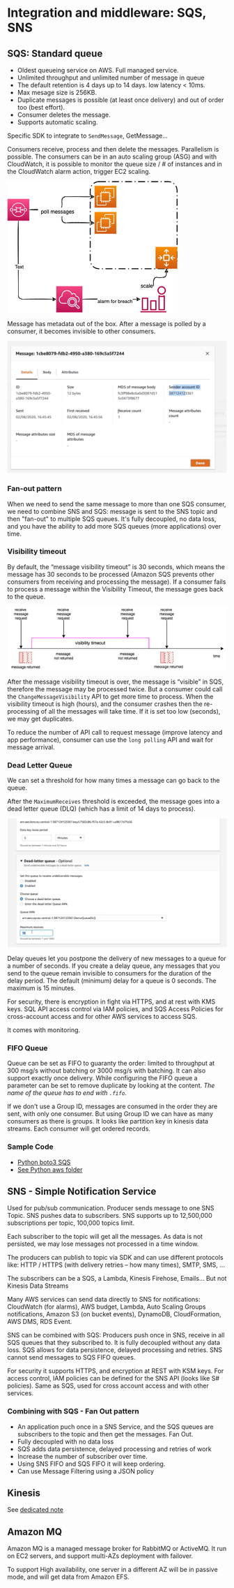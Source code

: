 # Integration and middleware: SQS, SNS

## SQS: Standard queue

* Oldest queueing service on AWS. Full managed service. 
* Unlimited throughput and unlimited number of message in queue
* The default retention is 4 days up to 14 days. low latency < 10ms. 
* Max mesage size is 256KB. 
* Duplicate messages is possible (at least once delivery) and out of order too (best effort). 
* Consumer deletes the message. 
* Supports automatic scaling.

Specific SDK to integrate to `SendMessage`, GetMessage...

Consumers receive, process and then delete the messages. Parallelism is possible. The consumers can be in an auto scaling group (ASG) and with CloudWatch, it is possible to monitor the queue size / # of instances and in the CloudWatch alarm action, trigger EC2 scaling. 

![](./images/SQS-ASG.png)

Message has metadata out of the box. After a message is polled by a consumer, it becomes invisible to other consumers. 

 ![Metadata](./images/sqs-msg.png)

### Fan-out pattern

When we need to send the same message to more than one SQS consumer, we need to combine SNS and SQS: message is sent to the SNS topic and then "fan-out" to multiple SQS queues. It's fully decoupled, no data loss, and you have the ability to add more SQS queues (more applications) over time.

### Visibility timeout

By default, the “message visibility timeout” is 30 seconds, which means the message has 30 seconds to be processed (Amazon SQS prevents other consumers from receiving and processing the message). If a consumer fails to process a message within the Visibility Timeout, the message goes back to the queue.

![](./images/visibility-to.png)

After the message visibility timeout is over, the message is “visible” in SQS, therefore the message may be processed twice. But a consumer could call the `ChangeMessageVisibility` API to get more time to process. When the visibility timeout is high (hours), and the consumer crashes then the re-processing of all the messages will take time. If it is set too low (seconds), we may get duplicates.

To reduce the number of API call to request message (improve latency and app performance), consumer can use the `long polling` API and wait for message arrival. 

### Dead Letter Queue

We can set a threshold for how many times a message can go back to the queue. 

After the `MaximumReceives` threshold is exceeded, the message goes into a dead letter queue (DLQ) (which has a limit of 14 days to process).

 ![DLQ](./images/sqs-dlq.png)

Delay queues let you postpone the delivery of new messages to a queue for a number of seconds. If you create a delay queue, any messages that you send to the queue remain invisible to consumers for the duration of the delay period. The default (minimum) delay for a queue is 0 seconds. The maximum is 15 minutes.

For security, there is encryption in fight via HTTPS, and at rest with KMS keys. SQL API access control via IAM policies, and SQS Access Policies for cross-account access and for other AWS services to access SQS. 

It comes with monitoring.

### FIFO Queue

Queue can be set as FIFO to guaranty the order: limited to throughput at 300 msg/s without batching or 3000 msg/s with batching. It can also support exactly once delivery. While configuring the FIFO queue a parameter can be set to remove duplicate by looking at the content.
*The name of the queue has to end with `.fifo`*.

If we don't use a Group ID, messages are consumed in the order they are sent, with only one consumer. But using Group ID we can have as many consumers as there is groups. It looks like partition key in kinesis data streams. 
Each consumer will get ordered records.

### Sample Code

* [Python boto3 SQS](https://boto3.amazonaws.com/v1/documentation/api/latest/guide/sqs.html)
* [See Python aws folder](https://github.com/jbcodeforce/python-code)

## SNS - Simple Notification Service

Used for pub/sub communication. Producer sends message to one SNS Topic. SNS pushes data to subscribers. SNS supports up to 12,500,000 subscriptions per topic, 100,000 topics limit. 

Each subscriber to the topic will get all the messages. As data is not persisted, we may lose messages not processed in a time window. 

The producers can publish to topic via SDK and can use different protocols like: HTTP / HTTPS (with delivery retries – how many times), SMTP,  SMS, ... 

The subscribers can be a SQS, a Lambda, Kinesis Firehose, Emails... But not Kinesis Data Streams

Many AWS services can send data directly to SNS for notifications: CloudWatch (for alarms), AWS budget, Lambda, Auto Scaling Groups notifications, Amazon S3 (on bucket events), DynamoDB, CloudFormation, AWS DMS, RDS Event.

SNS can be combined with SQS: Producers push once in SNS, receive in all SQS queues that they subscribed to. It is fully decoupled without any data loss. SQS allows for data persistence, delayed processing and retries. SNS cannot send messages to SQS FIFO queues.

For security it supports HTTPS, and encryption at REST with KSM keys. For access control, IAM policies can be defined for the SNS API (looks like S# policies). Same as SQS, used for cross account access and with other services. 

### Combining with SQS - Fan Out pattern

* An application puch once in a SNS Service, and the SQS queues are subscribers to the topic and then get the messages. Fan Out.
* Fully decoupled with no data loss
* SQS adds data persistence, delayed processing and retries of work
* Increase the number of subscriber over time.
* Using SNS FIFO and SQS FIFO it will keep ordering.
* Can use Message Filtering using a JSON policy 

## Kinesis

See [dedicated note](../kinesis/index.md)

## Amazon MQ

Amazon MQ is a managed message broker for RabbitMQ or ActiveMQ. It run on EC2 servers, and support multi-AZs deployment with failover. 

To support High availability, one server in a different AZ will be in passive mode, and will get data from Amazon EFS. 